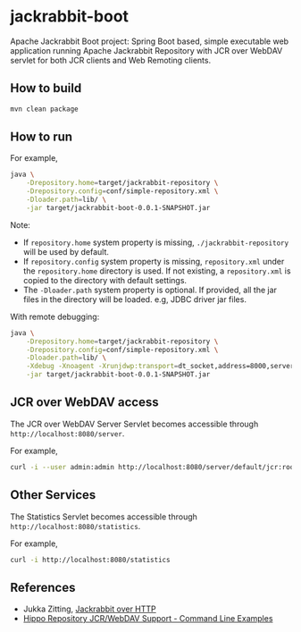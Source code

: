 # jackrabbit-boot

Apache Jackrabbit Boot project: Spring Boot based, simple executable web application running Apache Jackrabbit
Repository with JCR over WebDAV servlet for both JCR clients and Web Remoting clients.

## How to build

```bash
mvn clean package
```

## How to run

For example,

```bash
java \
    -Drepository.home=target/jackrabbit-repository \
    -Drepository.config=conf/simple-repository.xml \
    -Dloader.path=lib/ \
    -jar target/jackrabbit-boot-0.0.1-SNAPSHOT.jar
```

Note:
- If `repository.home` system property is missing, `./jackrabbit-repository` will be used by default.
- If `repository.config` system property is missing, `repository.xml` under the `repository.home` directory is used.
  If not existing, a `repository.xml` is copied to the directory with default settings.
- The `-Dloader.path` system property is optional. If provided, all the jar files in the directory will be loaded.
  e.g, JDBC driver jar files.


With remote debugging:

```bash
java \
    -Drepository.home=target/jackrabbit-repository \
    -Drepository.config=conf/simple-repository.xml \
    -Dloader.path=lib/ \
    -Xdebug -Xnoagent -Xrunjdwp:transport=dt_socket,address=8000,server=y,suspend=n \
    -jar target/jackrabbit-boot-0.0.1-SNAPSHOT.jar
```

## JCR over WebDAV access

The JCR over WebDAV Server Servlet becomes accessible through `http://localhost:8080/server`.

For example,

```bash
curl -i --user admin:admin http://localhost:8080/server/default/jcr:root
```

## Other Services

The Statistics Servlet becomes accessible through `http://localhost:8080/statistics`.

For example,

```bash
curl -i http://localhost:8080/statistics
```

## References

- Jukka Zitting, [Jackrabbit over HTTP](https://jukkaz.wordpress.com/2009/11/24/jackrabbit-over-http/)
- [Hippo Repository JCR/WebDAV Support - Command Line Examples](https://bloomreach-forge.github.io/hippo-jcr-over-webdav/cmd-examples.html)

